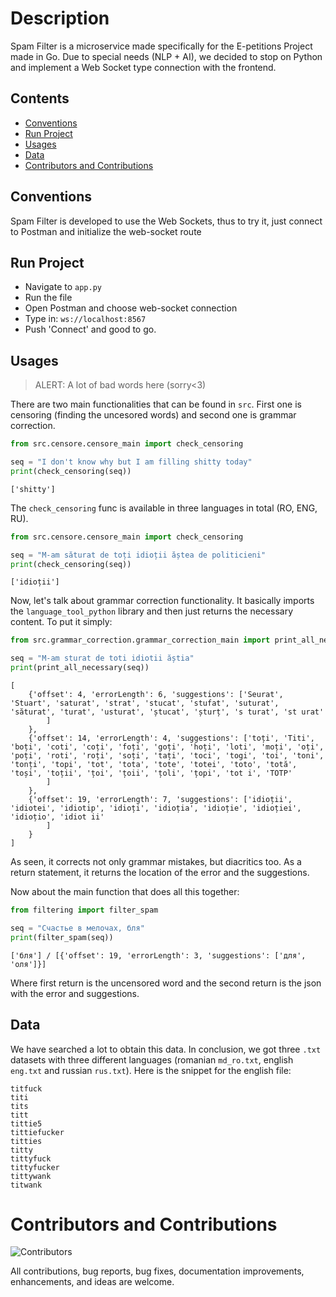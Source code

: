 # Description
Spam Filter is a microservice made specifically for the E-petitions Project made in Go. Due to special needs (NLP + AI), we decided to stop on Python and implement a Web Socket type connection with the frontend.

## Contents
- [Conventions](#conventions)
- [Run Project](#run-project)
- [Usages](#usages)
- [Data](#data)
- [Contributors and Contributions](#contributors-and-contributions)
  
## Conventions
Spam Filter is developed to use the Web Sockets, thus to try it, just connect to Postman and initialize the web-socket route

## Run Project
- Navigate to `app.py`
- Run the file
- Open Postman and choose web-socket connection
- Type in: `ws://localhost:8567`
- Push 'Connect' and good to go.

## Usages

> ALERT: A lot of bad words here (sorry<3)

There are two main functionalities that can be found in `src`. First one is censoring (finding the uncesored words) and
second one is grammar correction.

```python
from src.censore.censore_main import check_censoring

seq = "I don't know why but I am filling shitty today"
print(check_censoring(seq))
```
```
['shitty']
```
The `check_censoring` func is available in three languages in total (RO, ENG, RU).
```python
from src.censore.censore_main import check_censoring

seq = "M-am săturat de toți idioții ăștea de politicieni"
print(check_censoring(seq))
```
```
['idioții']
```
Now, let's talk about grammar correction functionality. It basically imports the `language_tool_python` library and then just returns the necessary content. To put it simply:
```python
from src.grammar_correction.grammar_correction_main import print_all_necessary

seq = "M-am sturat de toti idiotii ăștia"
print(print_all_necessary(seq))
```
```
[
    {'offset': 4, 'errorLength': 6, 'suggestions': ['Seurat', 'Stuart', 'saturat', 'strat', 'stucat', 'stufat', 'suturat', 'săturat', 'turat', 'usturat', 'ștucat', 'șturț', 's turat', 'st urat'
        ]
    },
    {'offset': 14, 'errorLength': 4, 'suggestions': ['toți', 'Titi', 'boți', 'coti', 'coți', 'foți', 'goți', 'hoți', 'loti', 'moți', 'oți', 'poți', 'roti', 'roți', 'soți', 'tați', 'toci', 'togi', 'toi', 'toni', 'tonți', 'topi', 'tot', 'tota', 'tote', 'totei', 'toto', 'totă', 'toși', 'toții', 'țoi', 'țoii', 'țoli', 'țopi', 'tot i', 'TOTP'
        ]
    },
    {'offset': 19, 'errorLength': 7, 'suggestions': ['idioții', 'idiotei', 'idiotip', 'idioți', 'idioția', 'idioție', 'idioției', 'idioțio', 'idiot ii'
        ]
    }
]
```
As seen, it corrects not only grammar mistakes, but diacritics too. 
As a return statement, it returns the location of the error and the suggestions.

Now about the main function that does all this together:
```python
from filtering import filter_spam

seq = "Счастье в мелочах, бля"
print(filter_spam(seq))
```

```
['бля'] / [{'offset': 19, 'errorLength': 3, 'suggestions': ['для', 'оля']}]
```
Where first return is the uncensored word and the second return is the json with the error and suggestions.

## Data
We have searched a lot to obtain this data. In conclusion, we got three `.txt` datasets with three different languages (romanian `md_ro.txt`, english `eng.txt` and russian `rus.txt`). Here is the snippet for the english file:
```
titfuck
titi
tits
titt
tittie5
tittiefucker
titties
titty
tittyfuck
tittyfucker
tittywank
titwank
```

# Contributors and Contributions
![Contributors](https://img.shields.io/github/contributors/grumpycatyo-collab/spam_filter_epetitions)

All contributions, bug reports, bug fixes, documentation improvements, enhancements, and ideas are welcome.